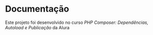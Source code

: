 # Documentação

Este projeto foi desenvolvido no curso *PHP Composer: Dependências, Autoload e Publicação* da Alura  
